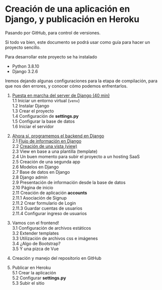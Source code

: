 # Creación de una aplicación en Django, y publicación en Heroku
Pasando por GitHub, para control de versiones.

Si todo va bien, este documento se podrá usar como guía para hacer un proyecto sencillo.

Para desarrollar este proyecto se ha instalado
* Python 3.8.10
* Django 3.2.6

Iremos dejando algunas configuraciones para la etapa de compilación, para que nos den errores, y conocer cómo podemos enfrentarlos.


1. [Puesta en marcha del server de Django (40 min)](https://github.com/gianfranco-s/tutorial-django/blob/main/1.%20Puesta%20en%20marcha%20del%20server%20de%20Django.ipynb)  
  1.1 Iniciar un entorno virtual (`venv`)  
  1.2 Instalar Django  
  1.3 Crear el proyecto  
  1.4 Configuración de **settings.py**  
  1.5 Configurar la base de datos  
  1.6 Iniciar el servidor  

2. [Ahora sí, programemos el backend en Django](https://github.com/gianfranco-s/tutorial-django/blob/main/2.%20Ahora%20s%C3%AD,%20programemos%20el%20backend%20en%20Django.md#2-ahora-s%C3%AD-programemos-el-backend-en-django)  
  2.1  [Flujo de información en Django](https://github.com/gianfranco-s/tutorial-django/blob/main/2.%20Ahora%20s%C3%AD,%20programemos%20el%20backend%20en%20Django.md#22-primera-vista)  
  2.2  [Creación de una vista (view)](https://github.com/gianfranco-s/tutorial-django/blob/main/2.%20Ahora%20s%C3%AD,%20programemos%20el%20backend%20en%20Django.md#23-primera-vista-ahora-con-un-template)  
  2.3  View en base a una plantilla (template)  
  2.4  Un buen momento para subir el proyecto a un hosting SaaS  
  2.5  Creación de una segunda app  
  2.6  Modelos en Django  
  2.7  Base de datos en Django  
  2.8  Django admin  
  2.9  Presentación de información desde la base de datos  
  2.10 Página de inicio  
  2.11 Creación de aplicación **accounts**  
    2.11.1 Asociación de Signup  
    2.11.2 Crear formulario de Login  
    2.11.3 Guardar cuentas de usuarios  
    2.11.4 Configurar ingreso de usuarios  

3. Vamos con el frontend!  
  3.1 Configuración de archivos estáticos  
  3.2 Extender templates  
  3.3 Utilización de archivos css e imágenes  
  3.4 ¿Algo de Bootstrap?  
  3.5 Y una pizca de Vue  
  
4. Creación y manejo del repositorio en GitHub  

5. Publicar en Heroku  
  5.1 Crear la aplicación  
  5.2 Configurar **settings.py**  
  5.3 Subir el sitio  
  
  
